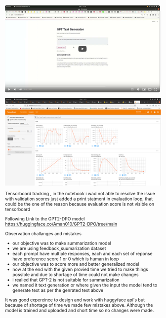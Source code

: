 
[![Watch Video](https://github.com/aman010/A5_-dpo-nlp/blob/main/Screenshot%20from%202025-03-02%2018-28-17.png)](https://youtu.be/TAxzp0Dh7h8)



![Web image](https://github.com/aman010/A5_-dpo-nlp/blob/main/Screenshot%20from%202025-03-01%2013-15-09.png)

Tensorboard tracking , in the notebook i wad not able to resolve the issue with validation scores just added a print statment in evaluation loop,
that could be the one of the reason because evaluation score is not visible on tensorboard


Following Link to the GPT2-DPO model
https://huggingface.co/Aman010/GPT2-DPO/tree/main




Observation challanges and mistakes

   * our objective was to make summarization model
   * we are using feedback_suumarization dataset
   * each prompt have multiple responses, each and each set of reponse have preference score 1 or 0 which is human in loop
   * our objective was to score more and better generalized model
   * now at the end with the given provied time we tried to make things possible and due to shortage of time could not make changes
   * i realied that GPT-2 is not suitable for summarization
   * we named it text generation or where given the input the model tend to generate text as per the genrated text above

It was good expereince to design and work with huggyface api's but because of shortage of time we made few mistakes above. 
Although the model is trained and uploaded and short time so no changes were made.

